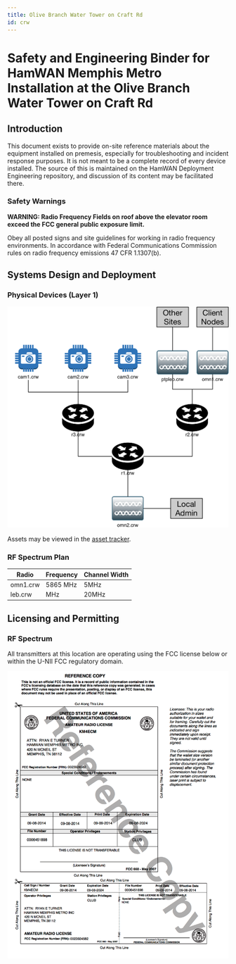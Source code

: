 ```yaml
---
title: Olive Branch Water Tower on Craft Rd
id: crw
---
```


# Safety and Engineering Binder for HamWAN Memphis Metro Installation at the Olive Branch Water Tower on Craft Rd

## Introduction

This document exists to provide on-site reference materials about the equipment installed on premesis, especially for troubleshooting and incident response purposes. It is not meant to be a complete record of every device installed. The source of this is maintained on the HamWAN Deployment Engineering repository, and discussion of its content may be facilitated there.

### Safety Warnings

**WARNING: Radio Frequency Fields on roof above the elevator room exceed the FCC general public exposure limit.**

Obey all posted signs and site guidelines for working in radio frequency environments. In accordance with Federal Communications Commission rules on radio frequency emissions 47 CFR 1.1307(b).

## Systems Design and Deployment

### Physical Devices (Layer 1)

![](assets/crw-network-diagram-layer1.png)

Assets may be viewed in the [asset tracker](https://github.com/memhamwan/inventory/issues?utf8=✓&q=label%3Acrw).

### RF Spectrum Plan

| Radio    | Frequency | Channel Width |
| -------- | --------- | ------------- |
| omn1.crw | 5865 MHz  | 5MHz          |
| leb.crw  |      MHz  | 20MHz         |

## Licensing and Permitting

### RF Spectrum

All transmitters at this location are operating using the FCC license below or within the U-NII FCC regulatory domain.

![KM4ECM FCC License](assets/KM4ECM-FCC-License.png)